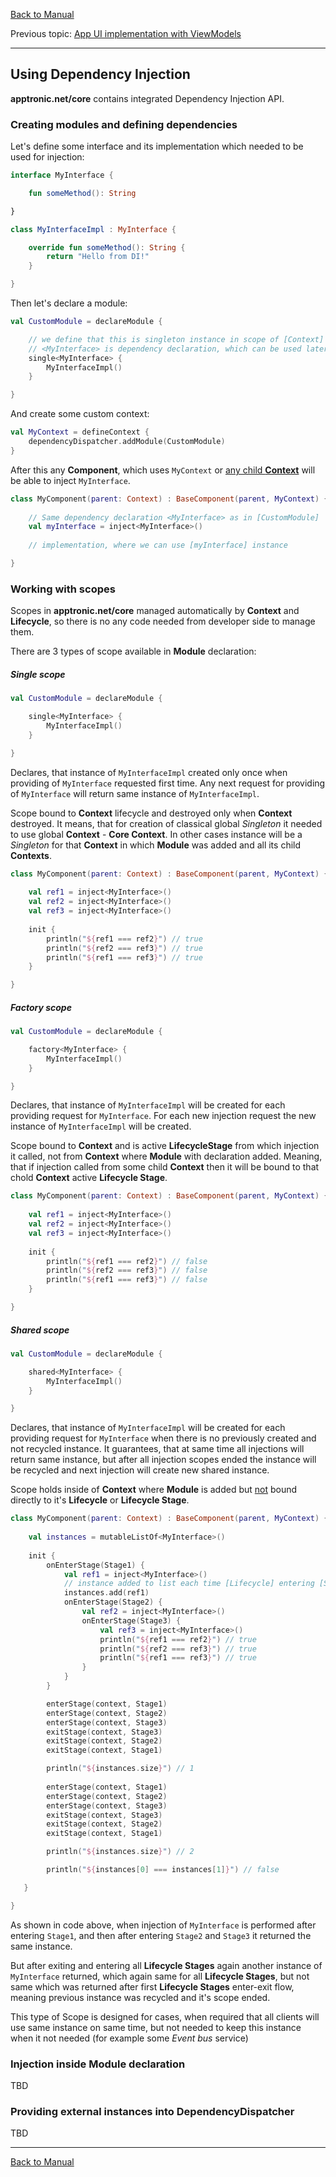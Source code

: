 [Back to Manual](../manual.md)

Previous topic: [App UI implementation with ViewModels](view_models.md)

___

## Using Dependency Injection

**apptronic.net/core** contains integrated Dependency Injection API.

### Creating modules and defining dependencies

Let's define some interface and its implementation which needed to be used for injection:
```kotlin
interface MyInterface {

    fun someMethod(): String

}

class MyInterfaceImpl : MyInterface {

    override fun someMethod(): String {
        return "Hello from DI!"
    }

}
```
Then let's declare a module:
```kotlin
val CustomModule = declareModule {

    // we define that this is singleton instance in scope of [Context]
    // <MyInterface> is dependency declaration, which can be used later fo injection
    single<MyInterface> {
        MyInterfaceImpl()
    }

}
```
And create some custom context:
```kotlin
val MyContext = defineContext {
    dependencyDispatcher.addModule(CustomModule)
}
```
After this any **Component**, which uses ```MyContext``` or <ins>any child **Context**</ins> will be able to inject ```MyInterface```.

```kotlin
class MyComponent(parent: Context) : BaseComponent(parent, MyContext) {
    
    // Same dependency declaration <MyInterface> as in [CustomModule]
    val myInterface = inject<MyInterface>()
    
    // implementation, where we can use [myInterface] instance

}
```

### Working with scopes

Scopes in **apptronic.net/core** managed automatically by **Context** and **Lifecycle**, so there is no any code needed from developer side to manage them.

There are 3 types of scope available in **Module** declaration:

##### Single scope

```kotlin
val CustomModule = declareModule {

    single<MyInterface> {
        MyInterfaceImpl()
    }

}
```

Declares, that instance of ```MyInterfaceImpl``` created only once when providing of ```MyInterface``` requested first time. Any next request for providing of ```MyInterface``` will return same instance of ```MyInterfaceImpl```.

Scope bound to **Context** lifecycle and destroyed only when **Context** destroyed. It means, that for creation of classical global *Singleton* it needed to use global **Context** - **Core Context**. In other cases instance will be a *Singleton* for that **Context** in which **Module** was added and all its child **Contexts**.

```kotlin
class MyComponent(parent: Context) : BaseComponent(parent, MyContext) {
    
    val ref1 = inject<MyInterface>()
    val ref2 = inject<MyInterface>()
    val ref3 = inject<MyInterface>()
    
    init {
        println("${ref1 === ref2}") // true
        println("${ref2 === ref3}") // true
        println("${ref1 === ref3}") // true
    }

}
```
##### Factory scope

```kotlin
val CustomModule = declareModule {

    factory<MyInterface> {
        MyInterfaceImpl()
    }

}
```

Declares, that instance of ```MyInterfaceImpl``` will be created for each providing request for ```MyInterface```. For each new injection request the new instance of ```MyInterfaceImpl``` will be created.

Scope bound to **Context** and is active **LifecycleStage** from which injection it called, not from **Context** where **Module** with declaration added. Meaning, that if injection called from some child **Context** then it will be bound to that chold **Context** active **Lifecycle Stage**.

```kotlin
class MyComponent(parent: Context) : BaseComponent(parent, MyContext) {
    
    val ref1 = inject<MyInterface>()
    val ref2 = inject<MyInterface>()
    val ref3 = inject<MyInterface>()
    
    init {
        println("${ref1 === ref2}") // false
        println("${ref2 === ref3}") // false
        println("${ref1 === ref3}") // false
    }

}
```

##### Shared scope

```kotlin
val CustomModule = declareModule {

    shared<MyInterface> {
        MyInterfaceImpl()
    }

}
```

Declares, that instance of ```MyInterfaceImpl``` will be created for each providing request for ```MyInterface``` when there is no previously created and not recycled instance. It guarantees, that at same time all injections will return same instance, but after all injection scopes ended the instance will be recycled and next injection will create new shared instance.

Scope holds inside of **Context** where **Module** is added but <ins>not</ins> bound directly to it's **Lifecycle** or **Lifecycle Stage**. 

```kotlin
class MyComponent(parent: Context) : BaseComponent(parent, MyContext) {
    
    val instances = mutableListOf<MyInterface>()
    
    init {
        onEnterStage(Stage1) {
            val ref1 = inject<MyInterface>()
            // instance added to list each time [Lifecycle] entering [Stage1]
            instances.add(ref1)
            onEnterStage(Stage2) {
                val ref2 = inject<MyInterface>()
                onEnterStage(Stage3) {
                    val ref3 = inject<MyInterface>()
                    println("${ref1 === ref2}") // true
                    println("${ref2 === ref3}") // true
                    println("${ref1 === ref3}") // true
                }
            }
        }

        enterStage(context, Stage1)
        enterStage(context, Stage2)
        enterStage(context, Stage3)
        exitStage(context, Stage3)
        exitStage(context, Stage2)
        exitStage(context, Stage1)

        println("${instances.size}") // 1
 
        enterStage(context, Stage1)
        enterStage(context, Stage2)
        enterStage(context, Stage3)
        exitStage(context, Stage3)
        exitStage(context, Stage2)
        exitStage(context, Stage1)

        println("${instances.size}") // 2

        println("${instances[0] === instances[1]}") // false

   }

}
```
As shown in code above, when injection of ```MyInterface``` is performed after entering ```Stage1```, and then after entering ```Stage2``` and ```Stage3``` it returned the same instance.

But after exiting and entering all **Lifecycle Stages** again another instance of ```MyInterface``` returned, which again same for all **Lifecycle Stages**, but not same which was returned after first **Lifecycle Stages** enter-exit flow, meaning previous instance was recycled and it's scope ended.

This type of Scope is designed for cases, when required that all clients will use same instance on same time, but not needed to keep this instance when it not needed (for example some *Event bus* service)

### Injection inside Module declaration

TBD

### Providing external instances into DependencyDispatcher

TBD

___

[Back to Manual](../manual.md)